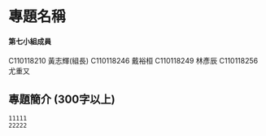 # 專題名稱    
#### 第七小組成員    
  C110118210 黃志輝(組長)
  C110118246 戴裕桓
  C110118249 林彥辰
  C110118256 尤重又
## 專題簡介 (300字以上)    
```
11111
22222
```

